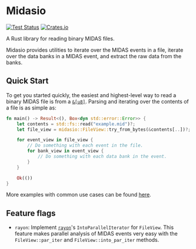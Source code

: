 # Midasio

[![Test Status](https://github.com/MIDAS-rs/midasio/actions/workflows/rust.yml/badge.svg)](https://github.com/MIDAS-rs/midasio/actions/workflows/rust.yml)
[![Crates.io](https://img.shields.io/crates/v/midasio?labelColor=383f47)](https://crates.io/crates/midasio)

A Rust library for reading binary MIDAS files.

Midasio provides utilities to iterate over the MIDAS events in a file, iterate
over the data banks in a MIDAS event, and extract the raw data from the banks.

## Quick Start

To get you started quickly, the easiest and highest-level way to read a binary
MIDAS file is from a
[`&[u8]`](https://doc.rust-lang.org/std/primitive.slice.html). Parsing and
iterating over the contents of a file is as simple as:

```rust no_run
fn main() -> Result<(), Box<dyn std::error::Error>> {
    let contents = std::fs::read("example.mid")?;
    let file_view = midasio::FileView::try_from_bytes(&contents[..])?;

    for event_view in file_view {
        // Do something with each event in the file.
        for bank_view in event_view {
            // Do something with each data bank in the event.
        }
    }

    Ok(())
}
```

More examples with common use cases can be found
[here](https://github.com/MIDAS-rs/midasio/tree/main/examples).

## Feature flags

- `rayon`: Implement [`rayon`](https://crates.io/crates/rayon)'s 
`IntoParallelIterator` for `FileView`. This feature makes parallel analysis of
MIDAS events very easy with the `FileView::par_iter` and
`FileView::into_par_iter` methods.
